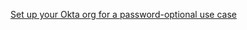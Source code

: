 [Set up your Okta org for a password-optional use case](/docs/guides/oie-embedded-common-org-setup/nodejs/main/#set-up-your-okta-org-for-a-password-optional-use-case)